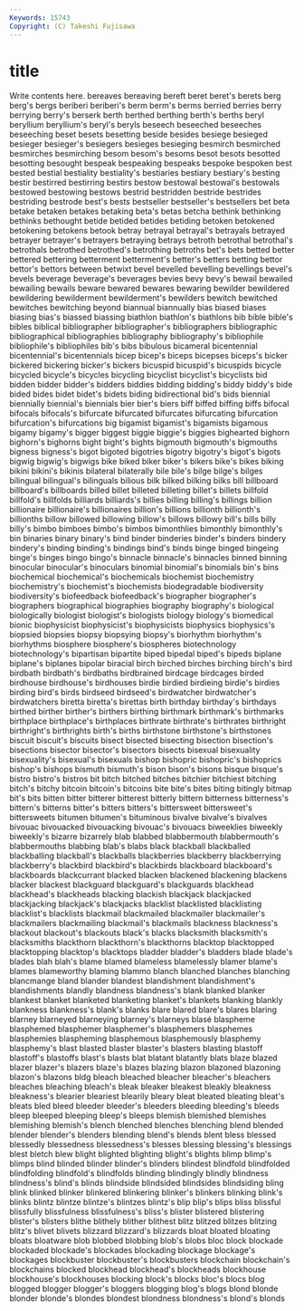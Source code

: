 ```yaml
---
Keywords: 15743 
Copyright: (C) Takeshi Fujisawa
---
```


# title

Write contents here.
bereaves bereaving
bereft beret beret's berets berg berg's bergs beriberi beriberi's berm
berm's berms berried berries berry berrying berry's berserk berth berthed
berthing berth's berths beryl beryllium beryllium's beryl's beryls beseech beseeched
beseeches beseeching beset besets besetting beside besides besiege besieged besieger
besieger's besiegers besieges besieging besmirch besmirched besmirches besmirching besom besom's
besoms besot besots besotted besotting besought bespeak bespeaking bespeaks bespoke
bespoken best bested bestial bestiality bestiality's bestiaries bestiary bestiary's besting
bestir bestirred bestirring bestirs bestow bestowal bestowal's bestowals bestowed bestowing
bestows bestrid bestridden bestride bestrides bestriding bestrode best's bests bestseller
bestseller's bestsellers bet beta betake betaken betakes betaking beta's betas
betcha bethink bethinking bethinks bethought betide betided betides betiding betoken
betokened betokening betokens betook betray betrayal betrayal's betrayals betrayed betrayer
betrayer's betrayers betraying betrays betroth betrothal betrothal's betrothals betrothed betrothed's
betrothing betroths bet's bets betted better bettered bettering betterment betterment's
better's betters betting bettor bettor's bettors between betwixt bevel bevelled
bevelling bevellings bevel's bevels beverage beverage's beverages bevies bevy bevy's
bewail bewailed bewailing bewails beware bewared bewares bewaring bewilder bewildered
bewildering bewilderment bewilderment's bewilders bewitch bewitched bewitches bewitching beyond biannual
biannually bias biased biases biasing bias's biassed biassing biathlon biathlon's
biathlons bib bible bible's bibles biblical bibliographer bibliographer's bibliographers bibliographic
bibliographical bibliographies bibliography bibliography's bibliophile bibliophile's bibliophiles bib's bibs bibulous
bicameral bicentennial bicentennial's bicentennials bicep bicep's biceps bicepses biceps's bicker
bickered bickering bicker's bickers bicuspid bicuspid's bicuspids bicycle bicycled bicycle's
bicycles bicycling bicyclist bicyclist's bicyclists bid bidden bidder bidder's bidders
biddies bidding bidding's biddy biddy's bide bided bides bidet bidet's
bidets biding bidirectional bid's bids biennial biennially biennial's biennials bier
bier's biers biff biffed biffing biffs bifocal bifocals bifocals's bifurcate
bifurcated bifurcates bifurcating bifurcation bifurcation's bifurcations big bigamist bigamist's bigamists
bigamous bigamy bigamy's bigger biggest biggie biggie's biggies bighearted bighorn
bighorn's bighorns bight bight's bights bigmouth bigmouth's bigmouths bigness bigness's
bigot bigoted bigotries bigotry bigotry's bigot's bigots bigwig bigwig's bigwigs
bike biked biker biker's bikers bike's bikes biking bikini bikini's
bikinis bilateral bilaterally bile bile's bilge bilge's bilges bilingual bilingual's
bilinguals bilious bilk bilked bilking bilks bill billboard billboard's billboards
billed billet billeted billeting billet's billets billfold billfold's billfolds billiards
billiards's billies billing billing's billings billion billionaire billionaire's billionaires billion's
billions billionth billionth's billionths billow billowed billowing billow's billows billowy
bill's bills billy billy's bimbo bimboes bimbo's bimbos bimonthlies bimonthly
bimonthly's bin binaries binary binary's bind binder binderies binder's binders
bindery bindery's binding binding's bindings bind's binds binge binged bingeing
binge's binges bingo bingo's binnacle binnacle's binnacles binned binning binocular
binocular's binoculars binomial binomial's binomials bin's bins biochemical biochemical's biochemicals
biochemist biochemistry biochemistry's biochemist's biochemists biodegradable biodiversity biodiversity's biofeedback biofeedback's
biographer biographer's biographers biographical biographies biography biography's biological biologically biologist
biologist's biologists biology biology's biomedical bionic biophysicist biophysicist's biophysicists biophysics
biophysics's biopsied biopsies biopsy biopsying biopsy's biorhythm biorhythm's biorhythms biosphere
biosphere's biospheres biotechnology biotechnology's bipartisan bipartite biped bipedal biped's bipeds
biplane biplane's biplanes bipolar biracial birch birched birches birching birch's
bird birdbath birdbath's birdbaths birdbrained birdcage birdcages birded birdhouse birdhouse's
birdhouses birdie birdied birdieing birdie's birdies birding bird's birds birdseed
birdseed's birdwatcher birdwatcher's birdwatchers biretta biretta's birettas birth birthday birthday's
birthdays birthed birther birther's birthers birthing birthmark birthmark's birthmarks birthplace
birthplace's birthplaces birthrate birthrate's birthrates birthright birthright's birthrights birth's births
birthstone birthstone's birthstones biscuit biscuit's biscuits bisect bisected bisecting bisection
bisection's bisections bisector bisector's bisectors bisects bisexual bisexuality bisexuality's bisexual's
bisexuals bishop bishopric bishopric's bishoprics bishop's bishops bismuth bismuth's bison
bison's bisons bisque bisque's bistro bistro's bistros bit bitch bitched
bitches bitchier bitchiest bitching bitch's bitchy bitcoin bitcoin's bitcoins bite
bite's bites biting bitingly bitmap bit's bits bitten bitter bitterer
bitterest bitterly bittern bitterness bitterness's bittern's bitterns bitter's bitters bitters's
bittersweet bittersweet's bittersweets bitumen bitumen's bituminous bivalve bivalve's bivalves bivouac
bivouacked bivouacking bivouac's bivouacs biweeklies biweekly biweekly's bizarre bizarrely blab
blabbed blabbermouth blabbermouth's blabbermouths blabbing blab's blabs black blackball blackballed
blackballing blackball's blackballs blackberries blackberry blackberrying blackberry's blackbird blackbird's blackbirds
blackboard blackboard's blackboards blackcurrant blacked blacken blackened blackening blackens blacker
blackest blackguard blackguard's blackguards blackhead blackhead's blackheads blacking blackish blackjack
blackjacked blackjacking blackjack's blackjacks blacklist blacklisted blacklisting blacklist's blacklists blackmail
blackmailed blackmailer blackmailer's blackmailers blackmailing blackmail's blackmails blackness blackness's blackout
blackout's blackouts black's blacks blacksmith blacksmith's blacksmiths blackthorn blackthorn's blackthorns
blacktop blacktopped blacktopping blacktop's blacktops bladder bladder's bladders blade blade's
blades blah blah's blame blamed blameless blamelessly blamer blame's blames
blameworthy blaming blammo blanch blanched blanches blanching blancmange bland blander
blandest blandishment blandishment's blandishments blandly blandness blandness's blank blanked blanker
blankest blanket blanketed blanketing blanket's blankets blanking blankly blankness blankness's
blank's blanks blare blared blare's blares blaring blarney blarneyed blarneying
blarney's blarneys blasé blaspheme blasphemed blasphemer blasphemer's blasphemers blasphemes blasphemies
blaspheming blasphemous blasphemously blasphemy blasphemy's blast blasted blaster blaster's blasters
blasting blastoff blastoff's blastoffs blast's blasts blat blatant blatantly blats
blaze blazed blazer blazer's blazers blaze's blazes blazing blazon blazoned
blazoning blazon's blazons bldg bleach bleached bleacher bleacher's bleachers bleaches
bleaching bleach's bleak bleaker bleakest bleakly bleakness bleakness's blearier bleariest
blearily bleary bleat bleated bleating bleat's bleats bled bleed bleeder
bleeder's bleeders bleeding bleeding's bleeds bleep bleeped bleeping bleep's bleeps
blemish blemished blemishes blemishing blemish's blench blenched blenches blenching blend
blended blender blender's blenders blending blend's blends blent bless blessed
blessedly blessedness blessedness's blesses blessing blessing's blessings blest bletch blew
blight blighted blighting blight's blights blimp blimp's blimps blind blinded
blinder blinder's blinders blindest blindfold blindfolded blindfolding blindfold's blindfolds blinding
blindingly blindly blindness blindness's blind's blinds blindside blindsided blindsides blindsiding
bling blink blinked blinker blinkered blinkering blinker's blinkers blinking blink's
blinks blintz blintze blintze's blintzes blintz's blip blip's blips bliss
blissful blissfully blissfulness blissfulness's bliss's blister blistered blistering blister's blisters
blithe blithely blither blithest blitz blitzed blitzes blitzing blitz's blivet
blivets blizzard blizzard's blizzards bloat bloated bloating bloats bloatware blob
blobbed blobbing blob's blobs bloc block blockade blockaded blockade's blockades
blockading blockage blockage's blockages blockbuster blockbuster's blockbusters blockchain blockchain's blockchains
blocked blockhead blockhead's blockheads blockhouse blockhouse's blockhouses blocking block's blocks
bloc's blocs blog blogged blogger blogger's bloggers blogging blog's blogs
blond blonde blonder blonde's blondes blondest blondness blondness's blond's blonds
